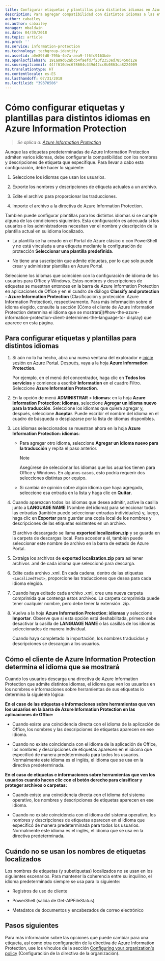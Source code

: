 ```yaml
---
title: Configurar etiquetas y plantillas para distintos idiomas en Azure Information Protection
description: Para agregar compatibilidad con distintos idiomas a las etiquetas que los usuarios ven en la barra de Information Protection y a todas las plantillas que ven, especifique los idiomas en la directiva de Azure Information Protection e importe las traducciones.
author: cabailey
ms.author: cabailey
manager: mbaldwin
ms.date: 04/30/2018
ms.topic: article
ms.prod: ''
ms.service: information-protection
ms.technology: techgroup-identity
ms.assetid: a0e89fd0-795b-4e7a-aea9-ff6fc9163bde
ms.openlocfilehash: 191a89d62abcb4faefd7f23f2353ed785450d12e
ms.sourcegitcommit: 44ff610dec678604c449d42cc0b0863ca8224009
ms.translationtype: HT
ms.contentlocale: es-ES
ms.lasthandoff: 07/31/2018
ms.locfileid: "39370506"
---
```

# <a name="how-to-configure-labels-and-templates-for-different-languages-in-azure-information-protection"></a>Cómo configurar etiquetas y plantillas para distintos idiomas en Azure Information Protection

>*Se aplica a: [Azure Information Protection](https://azure.microsoft.com/pricing/details/information-protection)*

Aunque las etiquetas predeterminadas de Azure Information Protection admiten varios idiomas, debe configurar la compatibilidad con los nombres y descripciones de etiqueta que especifique. Para llevar a cabo esta configuración, debe hacer lo siguiente:

1. Seleccione los idiomas que usan los usuarios. 

2. Exporte los nombres y descripciones de etiqueta actuales a un archivo.

3. Edite el archivo para proporcionar las traducciones.

4. Importe el archivo a la directiva de Azure Information Protection.

También puede configurar plantillas para los distintos idiomas si se cumple alguna de las condiciones siguientes. Esta configuración es adecuada si los usuarios o los administradores necesitan ver el nombre y descripción de la plantilla actual en su idioma localizado.

- La plantilla se ha creado en el Portal de Azure clásico o con PowerShell y no está vinculada a una etiqueta mediante la configuración de protección **Seleccionar una plantilla predefinida**.

- No tiene una suscripción que admite etiquetas, por lo que solo puede crear y administrar plantillas en Azure Portal.

Seleccione los idiomas que coinciden con la configuración de idioma de los usuarios para Office y Windows. Estos nombres y descripciones de etiquetas se muestran entonces en la barra de Azure Information Protection en aplicaciones de Office y en el cuadro de diálogo **Classify and protection - Azure Information Protection** (Clasificación y protección: Azure Information Protection), respectivamente. Para más información sobre el idioma elegido, consulte la sección [Cómo el cliente de Azure Information Protection determina el idioma que se mostrará](#how-the-azure-information-protection-client-determines-the-language-to- display) que aparece en esta página. 

## <a name="to-configure-labels-and-templates-for-different-languages"></a>Para configurar etiquetas y plantillas para distintos idiomas

1. Si aún no lo ha hecho, abra una nueva ventana del explorador e [inicie sesión en Azure Portal](configure-policy.md#signing-in-to-the-azure-portal). Después, vaya a la hoja **Azure Information Protection**.
    
    Por ejemplo, en el menú del concentrador, haga clic en **Todos los servicios** y comience a escribir **Information** en el cuadro Filtro. Seleccione **Azure Information Protection**.

2. En la opción de menú **ADMINISTRAR** > **Idiomas**: en la hoja **Azure Information Protection: idiomas**, seleccione **Agregar un idioma nuevo para la traducción**. Seleccione los idiomas que quiera agregar y, después, seleccione **Aceptar**. Puede escribir el nombre del idioma en el cuadro de búsqueda o desplazarse por la lista de idiomas disponibles.

3. Los idiomas seleccionados se muestran ahora en la hoja **Azure Information Protection: idiomas**:
    
    - Para agregar otro idioma, seleccione **Agregar un idioma nuevo para la traducción** y repita el paso anterior. 
        
        > [!NOTE]
        > Asegúrese de seleccionar los idiomas que los usuarios tienen para Office y Windows. En algunos casos, esto podría requerir dos selecciones distintas por equipo.
        
    - Si cambia de opinión sobre algún idioma que haya agregado, seleccione esa entrada en la lista y haga clic en **Quitar**.

4. Cuando aparezcan todos los idiomas que desea admitir, active la casilla junto a **LANGUAGE NAME** (Nombre del idioma) para seleccionar todas las entradas (también puede seleccionar entradas individuales) y, luego, haga clic en **Exportar** para guardar una copia local de los nombres y descripciones de las etiquetas existentes en un archivo. 
    
    El archivo descargado se llama **exported localization.zip** y se guarda en la carpeta de descargas local. Para acceder a él, también puede seleccionar este nombre de archivo en la barra de estado de Azure Portal.

5. Extraiga los archivos de **exported localization.zip** para así tener archivos .xml de cada idioma que seleccionó para descarga. 

6. Edite cada archivo .xml. En cada cadena, dentro de las etiquetas `<LocalizedText>`, proporcione las traducciones que desea para cada idioma elegido. 

7. Cuando haya editado cada archivo .xml, cree una nueva carpeta comprimida que contenga estos archivos. La carpeta comprimida puede tener cualquier nombre, pero debe tener la extensión .zip.

8. Vuelva a la hoja **Azure Information Protection: idiomas** y seleccione **Importar**. Observe que si esta opción está deshabilitada, primero debe desactivar la casilla de **LANGUAGE NAME** o las casillas de los idiomas seleccionados de manera individual.
    
    Cuando haya completado la importación, los nombres traducidos y descripciones se descargan a los usuarios.

## <a name="how-the-azure-information-protection-client-determines-the-language-to-display"></a>Cómo el cliente de Azure Information Protection determina el idioma que se mostrará

Cuando los usuarios descarga una directiva de Azure Information Protection que admite distintos idiomas, el idioma que ven los usuarios en los nombres e informaciones sobre herramientas de sus etiquetas lo determina la siguiente lógica:

**En el caso de las etiquetas e informaciones sobre herramientas que ven los usuarios en la barra de Azure Information Protection en las aplicaciones de Office:**

- Cuando existe una coincidencia directa con el idioma de la aplicación de Office, los nombres y las descripciones de etiquetas aparecen en ese idioma.

- Cuando no existe coincidencia con el idioma de la aplicación de Office, los nombres y descripciones de etiquetas aparecen en el idioma que especificó de manera predeterminada para todos los usuarios. Normalmente este idioma es el inglés, el idioma que se usa en la directiva predeterminada.

**En el caso de etiquetas e informaciones sobre herramientas que ven los usuarios cuando hacen clic con el botón derecho para clasificar y proteger archivos o carpetas:**

- Cuando existe una coincidencia directa con el idioma del sistema operativo, los nombres y descripciones de etiquetas aparecen en ese idioma.

- Cuando no existe coincidencia con el idioma del sistema operativo, los nombres y descripciones de etiquetas aparecen en el idioma que especificó de manera predeterminada para todos los usuarios. Normalmente este idioma es el inglés, el idioma que se usa en la directiva predeterminada.

## <a name="when-localized-label-names-are-not-used"></a>Cuándo no se usan los nombres de etiquetas localizados

Los nombres de etiquetas (y subetiquetas) localizados no se usan en los siguientes escenarios. Para mantener la coherencia entre su inquilino, el idioma predeterminado siempre se usa para lo siguiente:

- Registros de uso de cliente

- PowerShell (salida de Get-AIPFileStatus)

- Metadatos de documentos y encabezados de correo electrónico


## <a name="next-steps"></a>Pasos siguientes

Para más información sobre las opciones que puede cambiar para una etiqueta, así como otra configuración de la directiva de Azure Information Protection, use los vínculos de la sección [Configuring your organization's policy](configure-policy.md#configuring-your-organizations-policy) (Configuración de la directiva de la organización).



